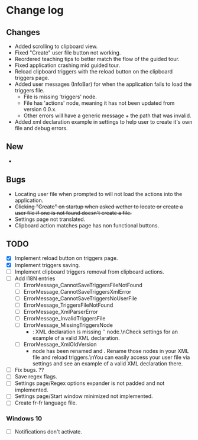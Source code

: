 # Change log
## Changes
- Added scrolling to clipboard view.
- Fixed "Create" user file button not working.
- Reordered teaching tips to better match the flow of the guided tour.
- Fixed application crashing mid guided tour.
- Reload clipboard triggers with the reload button on the clipboard triggers page.
- Added user messages (InfoBar) for when the application fails to load the triggers file.
    - File is missing 'triggers' node.
    - File has 'actions' node, meaning it has not been updated from version 0.0.x.
    - Other errors will have a generic message + the path that was invalid.
- Added xml declaration example in settings to help user to create it's own file and debug errors.

## New
- 

## Bugs
- Locating user file when prompted to will not load the actions into the application.
- ~~Clicking "Create" on startup when asked wether to locate or create a user file if one is not found doesn't create a file.~~
- Settings page not translated.
- Clipboard action matches page has non functional buttons.

## TODO
- [X] Implement reload button on triggers page.
- [X] Implement triggers saving.
- [ ] Implement clipboard triggers removal from clipboard actions.
- [ ] Add I18N entries
    - [ ] ErrorMessage_CannotSaveTriggersFileNotFound
    - [ ] ErrorMessage_CannotSaveTriggersXmlError
    - [ ] ErrorMessage_CannotSaveTriggersNoUserFile
    - [ ] ErrorMessage_TriggersFileNotFound
    - [ ] ErrorMessage_XmlParserError
    - [ ] ErrorMessage_InvalidTriggersFile
    - [ ] ErrorMessage_MissingTriggersNode
        - : XML declaration is missing '<triggers>' node.\nCheck settings for an example of a valid XML declaration.
    - [ ] ErrorMessage_XmlOldVersion
        - <actions> node has been renamed <triggers> and <action> <actions>. Rename those nodes in your XML file and reload triggers.\nYou can easily access your user file via settings and see an example of a valid XML declaration there.
- [ ] Fix bugs. ??
- [ ] Save regex flags.
- [ ] Settings page/Regex options expander is not padded and not implemented.
- [ ] Settings page/Start window minimized not implemented.
- [ ] Create fr-fr language file.

### Windows 10
- [ ] Notifications don't activate.